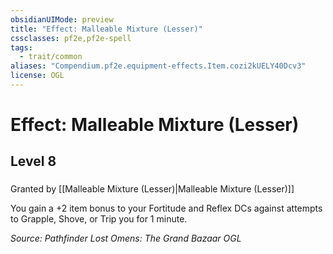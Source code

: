 ```yaml
---
obsidianUIMode: preview
title: "Effect: Malleable Mixture (Lesser)"
cssclasses: pf2e,pf2e-spell
tags:
  - trait/common
aliases: "Compendium.pf2e.equipment-effects.Item.cozi2kUELY40Dcv3"
license: OGL
---
```

# Effect: Malleable Mixture (Lesser)
## Level 8
### 






Granted by [[Malleable Mixture (Lesser)|Malleable Mixture (Lesser)]]

You gain a +2 item bonus to your Fortitude and Reflex DCs against attempts to Grapple, Shove, or Trip you for 1 minute.

*Source: Pathfinder Lost Omens: The Grand Bazaar*
*OGL*